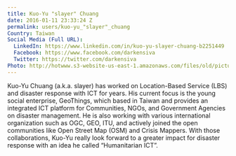 ```yaml
---
title: Kuo-Yu "slayer" Chuang
date: 2016-01-11 23:33:24 Z
permalink: users/kuo-yu_"slayer"_chuang
Country: Taiwan
Social Media (Full URL):
  LinkedIn: https://www.linkedin.com/in/kuo-yu-slayer-chuang-b2251449
  Facebook: https://www.facebook.com/darkensiva
  Twitter: https://twitter.com/darkensiva
Photo: http://hotwww.s3-website-us-east-1.amazonaws.com/files/old/pictures/picture-317-1452565583.jpg
---
```


<p>Kuo-Yu Chuang (a.k.a. slayer) has worked on Location-Based Service (LBS) and disaster response with ICT for years. His current focus is the young social enterprise, GeoThings, which based in Taiwan and provides an integrated ICT platform for Communities, NGOs, and Government Agencies on disaster management. He is also working with various international organization such as OGC, GEO, ITU, and actively joined the open communities like Open Street Map (OSM) and Crisis Mappers. With those collaborations, Kuo-Yu really look forward to a greater impact for disaster response with an idea he called “Humanitarian ICT”.</p>
